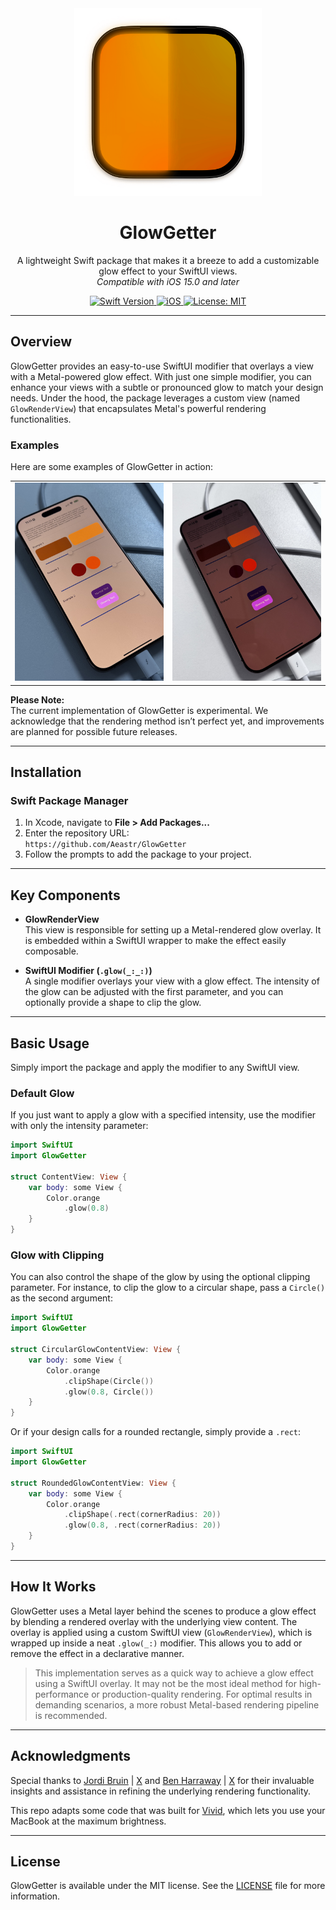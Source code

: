 <div align="center">
  <img width="300" height="300" src="/assets/icon.png" alt="GlowGetter Logo">
  <h1><b>GlowGetter</b></h1>
  <p>
    A lightweight Swift package that makes it a breeze to add a
    customizable glow effect to your SwiftUI views.
    <br>
    <i>Compatible with iOS 15.0 and later</i>
  </p>
</div>

<div align="center">
  <a href="https://swift.org">
    <img src="https://img.shields.io/badge/Swift-6.0-orange.svg" alt="Swift Version">
  </a>
  <a href="https://www.apple.com/ios/">
    <img src="https://img.shields.io/badge/iOS-15%2B-blue.svg" alt="iOS">
  </a>
  <a href="LICENSE">
    <img src="https://img.shields.io/badge/License-MIT-green.svg" alt="License: MIT">
  </a>
</div>


---

## **Overview**

GlowGetter provides an easy-to-use SwiftUI modifier that overlays a view with a Metal-powered glow effect. With just one simple modifier, you can enhance your views with a subtle or pronounced glow to match your design needs. Under the hood, the package leverages a custom view (named `GlowRenderView`) that encapsulates Metal's powerful rendering functionalities.

### **Examples**

Here are some examples of GlowGetter in action:

<div align="center">
<table>
  <tr>
    <td align="center">
      <img src="assets/example1.jpg" alt="Example 1" width="300">
    </td>
    <td align="center">
      <img src="assets/example2.jpg" alt="Example 2" width="300">
    </td>
  </tr>
</table>
</div>

**Please Note:**  
The current implementation of GlowGetter is experimental. We acknowledge that the rendering method isn’t perfect yet, and improvements are planned for possible future releases.

---

## **Installation**

### Swift Package Manager

1. In Xcode, navigate to **File > Add Packages...**
2. Enter the repository URL:  
   `https://github.com/Aeastr/GlowGetter`
3. Follow the prompts to add the package to your project.

---

## **Key Components**

- **GlowRenderView**  
  This view is responsible for setting up a Metal-rendered glow overlay. It is embedded within a SwiftUI wrapper to make the effect easily composable.

- **SwiftUI Modifier (`.glow(_:_:)`)**  
  A single modifier overlays your view with a glow effect. The intensity of the glow can be adjusted with the first parameter, and you can optionally provide a shape to clip the glow.

---

## **Basic Usage**

Simply import the package and apply the modifier to any SwiftUI view.

### **Default Glow**

If you just want to apply a glow with a specified intensity, use the modifier with only the intensity parameter:

```swift
import SwiftUI
import GlowGetter

struct ContentView: View {
    var body: some View {
        Color.orange
            .glow(0.8)
    }
}
```

### **Glow with Clipping**

You can also control the shape of the glow by using the optional clipping parameter. For instance, to clip the glow to a circular shape, pass a `Circle()` as the second argument:

```swift
import SwiftUI
import GlowGetter

struct CircularGlowContentView: View {
    var body: some View {
        Color.orange
            .clipShape(Circle())
            .glow(0.8, Circle())
    }
}
```

Or if your design calls for a rounded rectangle, simply provide a `.rect`:

```swift
import SwiftUI
import GlowGetter

struct RoundedGlowContentView: View {
    var body: some View {
        Color.orange
            .clipShape(.rect(cornerRadius: 20))
            .glow(0.8, .rect(cornerRadius: 20))
    }
}
```

---

## **How It Works**

GlowGetter uses a Metal layer behind the scenes to produce a glow effect by blending a rendered overlay with the underlying view content. The overlay is applied using a custom SwiftUI view (`GlowRenderView`), which is wrapped up inside a neat `.glow(_:)` modifier. This allows you to add or remove the effect in a declarative manner.

> This implementation serves as a quick way to achieve a glow effect using a SwiftUI overlay. It may not be the most ideal method for high-performance or production-quality rendering. For optimal results in demanding scenarios, a more robust Metal-based rendering pipeline is recommended.


---

## **Acknowledgments**

Special thanks to [Jordi Bruin](https://github.com/jordibruin) | [X](https://x.com/jordibruin) and [Ben Harraway](https://github.com/BenLumenDigital) | [X](https://x.com/BenLumenDigital) for their invaluable insights and assistance in refining the underlying rendering functionality.

This repo adapts some code that was built for [Vivid](https://www.getvivid.app), which lets you use your MacBook at the maximum brightness.

---

## **License**

GlowGetter is available under the MIT license. See the [LICENSE](LICENSE) file for more information.
